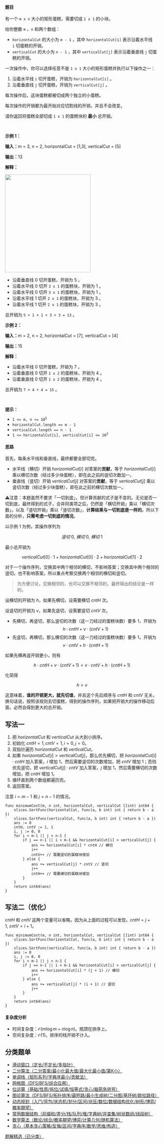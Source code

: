 #### 题目

<p>有一个&nbsp;<code>m x n</code>&nbsp;大小的矩形蛋糕，需要切成&nbsp;<code>1 x 1</code>&nbsp;的小块。</p>

<p>给你整数&nbsp;<code>m</code>&nbsp;，<code>n</code>&nbsp;和两个数组：</p>

<ul>
	<li><code>horizontalCut</code> 的大小为&nbsp;<code>m - 1</code>&nbsp;，其中&nbsp;<code>horizontalCut[i]</code>&nbsp;表示沿着水平线 <code>i</code>&nbsp;切蛋糕的开销。</li>
	<li><code>verticalCut</code> 的大小为&nbsp;<code>n - 1</code>&nbsp;，其中&nbsp;<code>verticalCut[j]</code>&nbsp;表示沿着垂直线&nbsp;<code>j</code>&nbsp;切蛋糕的开销。</li>
</ul>

<p>一次操作中，你可以选择任意不是&nbsp;<code>1 x 1</code>&nbsp;大小的矩形蛋糕并执行以下操作之一：</p>

<ol>
	<li>沿着水平线&nbsp;<code>i</code>&nbsp;切开蛋糕，开销为&nbsp;<code>horizontalCut[i]</code>&nbsp;。</li>
	<li>沿着垂直线&nbsp;<code>j</code>&nbsp;切开蛋糕，开销为&nbsp;<code>verticalCut[j]</code>&nbsp;。</li>
</ol>

<p>每次操作后，这块蛋糕都被切成两个独立的小蛋糕。</p>

<p>每次操作的开销都为最开始对应切割线的开销，并且不会改变。</p>

<p>请你返回将蛋糕全部切成&nbsp;<code>1 x 1</code>&nbsp;的蛋糕块的&nbsp;<strong>最小</strong>&nbsp;总开销。</p>

<p>&nbsp;</p>

<p><strong class="example">示例 1：</strong></p>

<div class="example-block">
<p><span class="example-io"><b>输入：</b>m = 3, n = 2, horizontalCut = [1,3], verticalCut = [5]</span></p>

<p><span class="example-io"><b>输出：</b>13</span></p>

<p><strong>解释：</strong></p>

<p><img alt="" src="https://assets.leetcode.com/uploads/2024/06/04/ezgifcom-animated-gif-maker-1.gif" style="width: 280px; height: 320px;" /></p>

<ul>
	<li>沿着垂直线 0 切开蛋糕，开销为 5 。</li>
	<li>沿着水平线 0 切开&nbsp;<code>3 x 1</code>&nbsp;的蛋糕块，开销为 1 。</li>
	<li>沿着水平线 0 切开 <code>3 x 1</code>&nbsp;的蛋糕块，开销为 1 。</li>
	<li>沿着水平线 1 切开 <code>2 x 1</code>&nbsp;的蛋糕块，开销为 3 。</li>
	<li>沿着水平线 1 切开 <code>2 x 1</code>&nbsp;的蛋糕块，开销为 3 。</li>
</ul>

<p>总开销为&nbsp;<code>5 + 1 + 1 + 3 + 3 = 13</code>&nbsp;。</p>
</div>

<p><strong class="example">示例 2：</strong></p>

<div class="example-block">
<p><span class="example-io"><b>输入：</b>m = 2, n = 2, horizontalCut = [7], verticalCut = [4]</span></p>

<p><span class="example-io"><b>输出：</b>15</span></p>

<p><strong>解释：</strong></p>

<ul>
	<li>沿着水平线 0 切开蛋糕，开销为 7 。</li>
	<li>沿着垂直线 0 切开&nbsp;<code>1 x 2</code>&nbsp;的蛋糕块，开销为 4 。</li>
	<li>沿着垂直线 0 切开&nbsp;<code>1 x 2</code>&nbsp;的蛋糕块，开销为 4 。</li>
</ul>

<p>总开销为&nbsp;<code>7 + 4 + 4 = 15</code>&nbsp;。</p>
</div>

<p>&nbsp;</p>

<p><strong>提示：</strong></p>

<ul>
	<li><code>1 &lt;= m, n &lt;= 10<sup>5</sup></code></li>
	<li><code>horizontalCut.length == m - 1</code></li>
	<li><code>verticalCut.length == n - 1</code></li>
	<li><code>1 &lt;= horizontalCut[i], verticalCut[i] &lt;= 10<sup>3</sup></code></li>
</ul>

#### 思路

首先，每条水平线和垂直线，最终都要全部切完。

- 水平线（横切）开销 $\textit{horizontalCut}[i]$ 对答案的**贡献**，等于 $\textit{horizontalCut}[i]$ 乘以横切次数（经过多少块蛋糕），即在此之前的竖切次数加一。
- 垂直线（竖切）开销 $\textit{verticalCut}[j]$ 对答案的**贡献**，等于 $\textit{verticalCut}[j]$ 乘以竖切次数（经过多少块蛋糕），即在此之前的横切次数加一。

⚠注意：本题虽然不要求「一切到底」，但计算贡献的式子是不变的。无论是否一切到底，最终得到的式子，合并同类项之后，仍然是「横切开销」乘以「横切次数」，以及「竖切开销」乘以「竖切次数」，**计算结果与一切到底是一样的**。所以下面的分析，**只需考虑一切到底的情况**。

以示例 1 为例，其操作序列为

$$
竖切\ 0,\ 横切\ 0,\ 横切\ 1
$$

最小总开销为

$$
\textit{verticalCut}[0]\cdot 1 + \textit{horizontalCut}[0] \cdot 2 + \textit{horizontalCut}[1] \cdot 2
$$

对于一个操作序列，交换其中两个相邻的横切，不影响答案；交换其中两个相邻的竖切，也不影响答案。所以重点考察交换两个相邻的横切和竖切。

> 为方便讨论，交换相邻的，也可以交换不相邻的，最终得出的结论是一样的。

设横切的开销为 $h$，如果先横切，设需要横切 $\textit{cntH}$ 次。

设竖切的开销为 $v$，如果先竖切，设需要竖切 $\textit{cntV}$ 次。

- 先横切，再竖切，那么竖切的次数（这一刀经过的蛋糕块数）要多 $1$，开销为
  $$
  h\cdot \textit{cntH} + v\cdot (\textit{cntV}+1)
  $$
- 先竖切，再横切，那么横切的次数（这一刀经过的蛋糕块数）要多 $1$，开销为
  $$
  v\cdot \textit{cntV} + h\cdot (\textit{cntH}+1)
  $$

如果先横再竖开销更小，则有

$$
h\cdot \textit{cntH} + v\cdot (\textit{cntV}+1) < v\cdot \textit{cntV} + h\cdot (\textit{cntH}+1)
$$

化简得

$$
h > v
$$

这意味着，**谁的开销更大，就先切谁**，并且这个先后顺序与 $\textit{cntH}$ 和 $\textit{cntV}$ 无关。换句话说，按照该规则去切蛋糕，得到的操作序列，如果把开销大的操作移动后面，必然会得到更大的总开销。

## 写法一

1. 把 $\textit{horizontalCut}$ 和 $\textit{verticalCut}$ 从大到小排序。
2. 初始化 $\textit{cntH} = 1, \textit{cntV} = 1, i = 0, j = 0$。
3. 双指针遍历 $\textit{horizontalCut}$ 和 $\textit{verticalCut}$。
4. 如果 $\textit{horizontalCut}[i] > \textit{verticalCut}[j]$，那么优先横切，把 $\textit{horizontalCut}[i]\cdot \textit{cntH}$ 加入答案，$i$ 增加 $1$，然后需要竖切的次数增加，把 $\textit{cntV}$ 增加 $1$；否则优先竖切，把 $\textit{verticalCut}[j]\cdot \textit{cntV}$ 加入答案，$j$ 增加 $1$，然后需要横切的次数增加，把 $\textit{cntH}$ 增加 $1$。
5. 循环直到两个数组都遍历完。
6. 返回答案。

注意 $i=m-1$ 和 $j=n-1$ 的情况。

```
func minimumCost(m, n int, horizontalCut, verticalCut []int) int64 {
	slices.SortFunc(horizontalCut, func(a, b int) int { return b - a })
	slices.SortFunc(verticalCut, func(a, b int) int { return b - a })
	ans := 0
	cntH, cntV := 1, 1
	i, j := 0, 0
	for i < m-1 || j < n-1 {
		if j == n-1 || i < m-1 && horizontalCut[i] > verticalCut[j] {
			ans += horizontalCut[i] * cntH // 横切
			i++
			cntV++ // 需要竖切的蛋糕块增加
		} else {
			ans += verticalCut[j] * cntV // 竖切
			j++
			cntH++ // 需要横切的蛋糕块增加
		}
	}
	return int64(ans)
}
```

## 写法二（优化）

$\textit{cntH}$ 和 $\textit{cntV}$ 这两个变量可以省略，因为从上面的过程可以发现，$\textit{cntH}=j+1,\ \textit{cntV}=i+1$。

```
func minimumCost(m, n int, horizontalCut, verticalCut []int) int64 {
	slices.SortFunc(horizontalCut, func(a, b int) int { return b - a })
	slices.SortFunc(verticalCut, func(a, b int) int { return b - a })
	ans := 0
	i, j := 0, 0
	for i < m-1 || j < n-1 {
		if j == n-1 || i < m-1 && horizontalCut[i] > verticalCut[j] {
			ans += horizontalCut[i] * (j + 1) // 横切
			i++
		} else {
			ans += verticalCut[j] * (i + 1) // 竖切
			j++
		}
	}
	return int64(ans)
}
```

#### 复杂度分析

- 时间复杂度：$\mathcal{O}(m\log m + n\log n)$。瓶颈在排序上。
- 空间复杂度：$\mathcal{O}(1)$。排序的栈开销不计入。

## 分类题单

- [滑动窗口（定长/不定长/多指针）](https://leetcode.cn/circle/discuss/0viNMK/)
- [二分算法（二分答案/最小化最大值/最大化最小值/第K小）](https://leetcode.cn/circle/discuss/SqopEo/)
- [单调栈（矩形系列/字典序最小/贡献法）](https://leetcode.cn/circle/discuss/9oZFK9/)
- [网格图（DFS/BFS/综合应用）](https://leetcode.cn/circle/discuss/YiXPXW/)
- [位运算（基础/性质/拆位/试填/恒等式/贪心/脑筋急转弯）](https://leetcode.cn/circle/discuss/dHn9Vk/)
- [图论算法（DFS/BFS/拓扑排序/最短路/最小生成树/二分图/基环树/欧拉路径）](https://leetcode.cn/circle/discuss/01LUak/)
- [动态规划（入门/背包/状态机/划分/区间/状压/数位/数据结构优化/树形/博弈/概率期望）](https://leetcode.cn/circle/discuss/tXLS3i/)
- [常用数据结构（前缀和/差分/栈/队列/堆/字典树/并查集/树状数组/线段树）](https://leetcode.cn/circle/discuss/mOr1u6/)
- [数学算法（数论/组合/概率期望/博弈/计算几何/随机算法）](https://leetcode.cn/circle/discuss/IYT3ss/)
- [贪心（基本贪心策略/反悔/区间/字典序/数学/思维/构造）](https://leetcode.cn/circle/discuss/g6KTKL/)

[题解精选（已分类）](https://github.com/EndlessCheng/codeforces-go/blob/master/leetcode/SOLUTIONS.md)